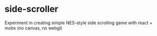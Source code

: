 # side-scroller

Experiment in creating simple NES-style side scrolling game with react + mobx (no canvas, no webgl)